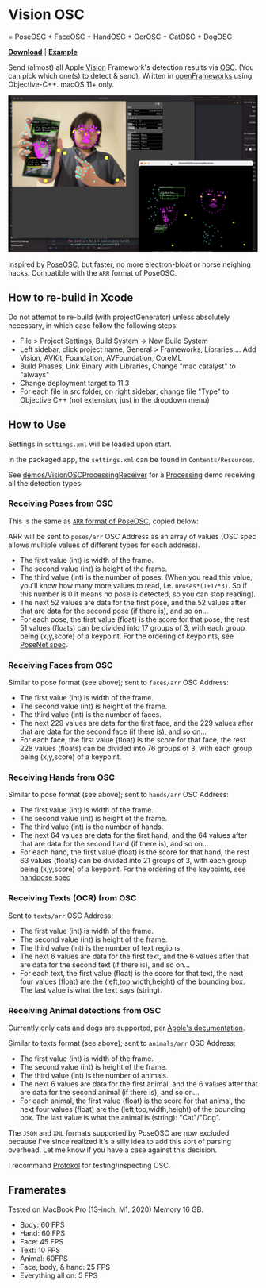 # Vision OSC

= PoseOSC + FaceOSC + HandOSC + OcrOSC + CatOSC + DogOSC

**[Download](https://github.com/LingDong-/VisionOSC/releases)** | **[Example](demos/VisionOSCProcessingReceiver/VisionOSCProcessingReceiver.pde)**

Send (almost) all Apple [Vision](https://developer.apple.com/documentation/vision) Framework's detection results via [OSC](https://opensoundcontrol.stanford.edu/). (You can pick which one(s) to detect & send). Written in [openFrameworks](https://openframeworks.cc/) using Objective-C++. macOS 11+ only. 

![](screenshots/screenshot000.png)

Inspired by [PoseOSC](https://github.com/LingDong-/PoseOSC), but faster, no more electron-bloat or horse neighing hacks. Compatible with the `ARR` format of PoseOSC.

## How to re-build in Xcode

Do not attempt to re-build (with projectGenerator) unless absolutely necessary, in which case follow the following steps:

- File > Project Settings, Build System -> New Build System
- Left sidebar, click project name, General > Frameworks, Libraries,... Add Vision, AVKit, Foundation, AVFoundation, CoreML
- Build Phases, Link Binary with Libraries, Change "mac catalyst" to "always"
- Change deployment target to 11.3
- For each file in src folder, on right sidebar, change file "Type" to Objective C++ (not extension, just in the dropdown menu)

## How to Use

Settings in `settings.xml` will be loaded upon start.

In the packaged app, the `settings.xml` can be found in `Contents/Resources`.

See [demos/VisionOSCProcessingReceiver](demos/VisionOSCProcessingReceiver) for a [Processing](https://processing.org/) demo receiving all the detection types.

### Receiving Poses from OSC

This is the same as [`ARR` format of PoseOSC](https://github.com/LingDong-/PoseOSC#method-4-arr), copied below:

ARR will be sent to `poses/arr` OSC Address as an array of values (OSC spec allows multiple values of different types for each address).

- The first value (int) is width of the frame.
- The second value (int) is height of the frame.
- The third value (int) is the number of poses. (When you read this value, you'll know how many more values to read, i.e. `nPoses*(1+17*3)`. So if this number is 0 it means no pose is detected, so you can stop reading).
- The next 52 values are data for the first pose, and the 52 values after that are data for the second pose (if there is), and so on...
- For each pose, the first value (float) is the score for that pose, the rest 51 values (floats) can be divided into 17 groups of 3, with each group being (x,y,score) of a keypoint. For the ordering of keypoints, see [PoseNet spec](https://github.com/tensorflow/tfjs-models/tree/master/posenet).

### Receiving Faces from OSC

Similar to pose format (see above); sent to `faces/arr` OSC Address:

- The first value (int) is width of the frame.
- The second value (int) is height of the frame.
- The third value (int) is the number of faces.
- The next 229 values are data for the first face, and the 229 values after that are data for the second face (if there is), and so on...
- For each face, the first value (float) is the score for that face, the rest 228 values (floats) can be divided into 76 groups of 3, with each group being (x,y,score) of a keypoint.

### Receiving Hands from OSC

Similar to pose format (see above); sent to `hands/arr` OSC Address:

- The first value (int) is width of the frame.
- The second value (int) is height of the frame.
- The third value (int) is the number of hands.
- The next 64 values are data for the first hand, and the 64 values after that are data for the second hand (if there is), and so on...
- For each hand, the first value (float) is the score for that hand, the rest 63 values (floats) can be divided into 21 groups of 3, with each group being (x,y,score) of a keypoint. For the ordering of the keypoints, see [handpose spec](https://google.github.io/mediapipe/solutions/hands.html)


### Receiving Texts (OCR) from OSC

Sent to `texts/arr` OSC Address:

- The first value (int) is width of the frame.
- The second value (int) is height of the frame.
- The third value (int) is the number of text regions.
- The next 6 values are data for the first text, and the 6 values after that are data for the second text (if there is), and so on...
- For each text, the first value (float) is the score for that text, the next four values (float) are the (left,top,width,height) of the bounding box. The last value is what the text says (string).

### Receiving Animal detections from OSC

Currently only cats and dogs are supported, per [Apple's documentation](https://developer.apple.com/documentation/vision/vnanimalidentifier).

Similar to texts format (see above); sent to `animals/arr` OSC Address:

- The first value (int) is width of the frame.
- The second value (int) is height of the frame.
- The third value (int) is the number of animals.
- The next 6 values are data for the first animal, and the 6 values after that are data for the second animal (if there is), and so on...
- For each animal, the first value (float) is the score for that animal, the next four values (float) are the (left,top,width,height) of the bounding box. The last value is what the animal is (string): "Cat"/"Dog".

The `JSON` and `XML` formats supported by PoseOSC are now excluded because I've since realized it's a silly idea to add this sort of parsing overhead. Let me know if you have a case against this decision.

I recommand [Protokol](https://hexler.net/protokol) for testing/inspecting OSC.


## Framerates

Tested on MacBook Pro (13-inch, M1, 2020) Memory 16 GB.

- Body: 60 FPS
- Hand: 60 FPS
- Face: 45 FPS
- Text: 10 FPS
- Animal: 60FPS
- Face, body, & hand: 25 FPS
- Everything all on: 5 FPS


